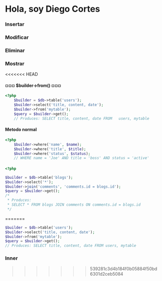 # Hola, soy Diego Cortes

### Insertar

### Modificar

### Eliminar

### Mostrar

<<<<<<< HEAD
#### ¤¤¤ $builder->from() ¤¤¤


```php
<?php
    $builder = $db->table('users');
    $builder->select('title, content, date');
    $builder->from('mytable');
    $query = $builder->get();
    // Produces: SELECT title, content, date FROM   users, mytable
```

#### Metodo normal

```php
<?php
    $builder->where('name', $name);
    $builder->where('title', $title);
    $builder->where('status', $status);
    // WHERE name = 'Joe' AND title = 'boss' AND status = 'active'
```

####

```php
<?php

$builder = $db->table('blogs');
$builder->select('*');
$builder->join('comments', 'comments.id = blogs.id');
$query = $builder->get();
/*
 * Produces:
 * SELECT * FROM blogs JOIN comments ON comments.id = blogs.id
 */
```
=======
```php
$builder = $db->table('users');
$builder->select('title, content, date');
$builder->from('mytable');
$query = $builder->get();
// Produces: SELECT title, content, date FROM users, mytable
```

### Inner










>>>>>>> 539281c3d4b184f0b05884f50bd6301d2ceb5084

